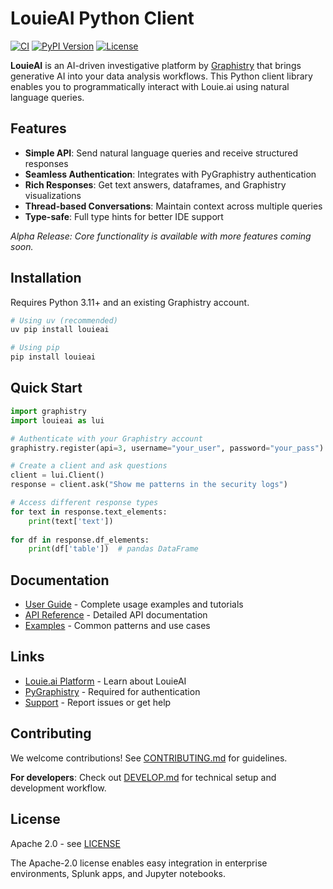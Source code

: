 # LouieAI Python Client

[![CI](https://github.com/graphistry/louie-py/actions/workflows/ci.yml/badge.svg)](https://github.com/graphistry/louie-py/actions/workflows/ci.yml)
[![PyPI Version](https://img.shields.io/pypi/v/louieai.svg)](https://pypi.org/project/louieai/)
[![License](https://img.shields.io/badge/License-Apache%202.0-blue.svg)](LICENSE)

**LouieAI** is an AI-driven investigative platform by [Graphistry](https://www.graphistry.com) that brings generative AI into your data analysis workflows. This Python client library enables you to programmatically interact with Louie.ai using natural language queries.

## Features

- **Simple API**: Send natural language queries and receive structured responses
- **Seamless Authentication**: Integrates with PyGraphistry authentication
- **Rich Responses**: Get text answers, dataframes, and Graphistry visualizations
- **Thread-based Conversations**: Maintain context across multiple queries
- **Type-safe**: Full type hints for better IDE support

*Alpha Release: Core functionality is available with more features coming soon.*

## Installation

Requires Python 3.11+ and an existing Graphistry account.

```bash
# Using uv (recommended)
uv pip install louieai

# Using pip
pip install louieai
```

## Quick Start

```python
import graphistry
import louieai as lui

# Authenticate with your Graphistry account
graphistry.register(api=3, username="your_user", password="your_pass")

# Create a client and ask questions
client = lui.Client()
response = client.ask("Show me patterns in the security logs")

# Access different response types
for text in response.text_elements:
    print(text['text'])
    
for df in response.df_elements:
    print(df['table'])  # pandas DataFrame
```

## Documentation

- [User Guide](https://louieai.readthedocs.io) - Complete usage examples and tutorials
- [API Reference](https://louieai.readthedocs.io/en/latest/api/) - Detailed API documentation
- [Examples](https://louieai.readthedocs.io/en/latest/examples/) - Common patterns and use cases

## Links

- [Louie.ai Platform](https://louie.ai) - Learn about LouieAI
- [PyGraphistry](https://github.com/graphistry/pygraphistry) - Required for authentication
- [Support](https://github.com/graphistry/louie-py/issues) - Report issues or get help

## Contributing

We welcome contributions! See [CONTRIBUTING.md](CONTRIBUTING.md) for guidelines.

**For developers**: Check out [DEVELOP.md](DEVELOP.md) for technical setup and development workflow.

## License

Apache 2.0 - see [LICENSE](LICENSE)

The Apache-2.0 license enables easy integration in enterprise environments, Splunk apps, and Jupyter notebooks.